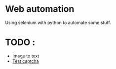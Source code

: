 # Web automation
Using selenium with python to automate some stuff.

# TODO :
- [Image to text](https://imagerecognize.com/#uploaded-img)
- [Test captcha](https://azcaptcha.com/demo)
